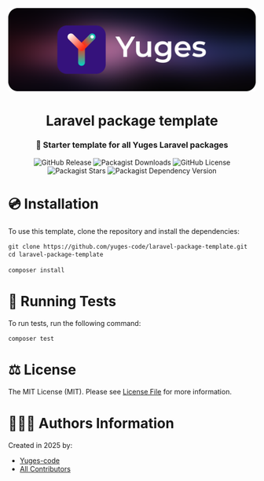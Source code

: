 <div align="center">
    <img src="https://raw.githubusercontent.com/yuges-code/laravel-package-template/master/assets/logo.png">
</div>

<div align="center">
    <h1>Laravel package template</h1>
</div>

<div align="center">
    <h3>🚀 Starter template for all Yuges Laravel packages</h3>
</div>

<div align="center">
    <img alt="GitHub Release" src="https://img.shields.io/github/v/release/yuges-code/laravel-package-template">
    <img alt="Packagist Downloads" src="https://img.shields.io/packagist/dt/yuges-code/laravel-package-template">
    <img alt="GitHub License" src="https://img.shields.io/github/license/yuges-code/laravel-package-template">
    <img alt="Packagist Stars" src="https://img.shields.io/packagist/stars/yuges-code/laravel-package-template">
    <img
        alt="Packagist Dependency Version"
        src="https://img.shields.io/packagist/dependency-v/yuges-code/laravel-package-template/php"
    >
</div>

# 💿 Installation

To use this template, clone the repository and install the dependencies:

```
git clone https://github.com/yuges-code/laravel-package-template.git
cd laravel-package-template

composer install
```

# 🧪 Running Tests

To run tests, run the following command:

```
composer test
```

# ⚖️ License

The MIT License (MIT). Please see [License File](LICENSE.md) for more information.

# 🙆🏼‍♂️ Authors Information

Created in 2025 by:

- [Yuges-code](https://github.com/yuges-code)
- [All Contributors](../../contributors)
